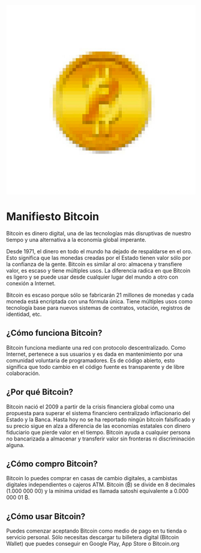 ![Bitcoin Logo](/bitcoin.png)

# Manifiesto Bitcoin

Bitcoin es dinero digital, una de las tecnologías más disruptivas de nuestro tiempo y una alternativa a la economía global imperante.

Desde 1971, el dinero en todo el mundo ha dejado de respaldarse en el oro. Esto significa que las monedas creadas por el Estado tienen valor sólo por la confianza de la gente. Bitcoin es similar al oro: almacena y transfiere valor, es escaso y tiene múltiples usos. La diferencia radica en que Bitcoin es ligero y se puede usar desde cualquier lugar del mundo a otro con conexión a Internet.

Bitcoin es escaso porque sólo se fabricarán 21 millones de monedas y cada moneda está encriptada con una fórmula única. Tiene múltiples usos como tecnología base para nuevos sistemas de contratos, votación, registros de identidad, etc.

## ¿Cómo funciona Bitcoin?
Bitcoin funciona mediante una red con protocolo descentralizado. Como Internet, pertenece a sus usuarios y es dada en mantenimiento por una comunidad voluntaria de programadores. Es de código abierto, esto significa que todo cambio en el código fuente es transparente y de libre colaboración.

## ¿Por qué Bitcoin?
Bitcoin nació el 2009 a partir de la crisis financiera global como una propuesta para superar el sistema financiero centralizado inflacionario del Estado y la Banca. Hasta hoy no se ha reportado ningún bitcoin falsificado y su precio sigue en alza a diferencia de las economías estatales con dinero fiduciario que pierde valor en el tiempo. Bitcoin ayuda a cualquier persona no bancarizada a almacenar y transferir valor sin fronteras ni discriminación alguna.

## ¿Cómo compro Bitcoin?
Bitcoin lo puedes comprar en casas de cambio digitales, a cambistas digitales independientes o cajeros ATM. Bitcoin (₿) se divide en 8 decimales (1.000 000 00) y la mínima unidad es llamada satoshi equivalente a 0.000 000 01 ₿.

## ¿Cómo usar Bitcoin?
Puedes comenzar aceptando Bitcoin como medio de pago en tu tienda o servicio personal. Sólo necesitas descargar tu billetera digital (Bitcoin Wallet) que puedes conseguir en Google Play, App Store o Bitcoin.org




